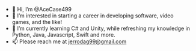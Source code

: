 - 👋 Hi, I’m @AceCase499
- 👀 I’m interested in starting a career in developing software, video games, and the like!
- 🌱 I’m currently learning C# and Unity, while refreshing my knowledge in Python, Java, Javascript, Swift and more.
- 📫 Please reach me at jerrodag99@gmail.com

<!---
AceCase499/AceCase499 is a ✨ special ✨ repository because its `README.md` (this file) appears on your GitHub profile.
You can click the Preview link to take a look at your changes.
--->

